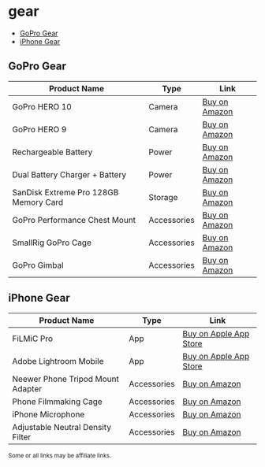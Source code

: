 # gear

- [GoPro Gear](#gopro-gear)
- [iPhone Gear](#iphone-gear)

## GoPro Gear

Product Name | Type | Link
------------ | ------------- | -------------
GoPro HERO 10 | Camera | [Buy on Amazon](https://geni.us/GoProHero10Cam)
GoPro HERO 9 | Camera | [Buy on Amazon](https://geni.us/goprohero9cam)
Rechargeable Battery | Power | [Buy on Amazon](https://geni.us/GoProReBattery)
Dual Battery Charger + Battery | Power | [Buy on Amazon](https://geni.us/GoProDualCharger)
SanDisk Extreme Pro 128GB Memory Card | Storage | [Buy on Amazon](https://geni.us/SanDisk128)
GoPro Performance Chest Mount | Accessories | [Buy on Amazon](https://geni.us/GoProChestMount)
SmallRig GoPro Cage | Accessories | [Buy on Amazon](https://geni.us/GoProCage)
GoPro Gimbal | Accessories | [Buy on Amazon](https://geni.us/HohemiSteadyPro4)
 
## iPhone Gear

Product Name | Type | Link
------------ | ------------- | -------------
FiLMiC Pro | App | [Buy on Apple App Store](https://geni.us/FiLMiCProApp)
Adobe Lightroom Mobile | App | [Buy on Apple App Store](https://geni.us/LightroomApp)
Neewer Phone Tripod Mount Adapter | Accessories | [Buy on Amazon](https://geni.us/PhoneTripodMount)
Phone Filmmaking Cage | Accessories | [Buy on Amazon](https://geni.us/PhoneCage)
iPhone Microphone | Accessories | [Buy on Amazon](https://geni.us/iPhoneMic)
Adjustable Neutral Density Filter | Accessories | [Buy on Amazon](https://geni.us/iPhoneLensFilter)

<sup>Some or all links may be affiliate links.</sup>
